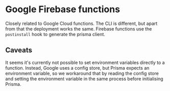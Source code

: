 # Google Firebase functions

Closely related to Google Cloud functions. The CLI is different, but apart from that the deployment works the same. Firebase functions use the `postinstall` hook to generate the prisma client.

## Caveats

It seems it's currently not possible to set environment variables directly to a function. Instead, Google uses a config store, but Prisma expects an environment variable, so we workaround that by reading the config store and setting the environment variable in the same process before initialising Prisma.

